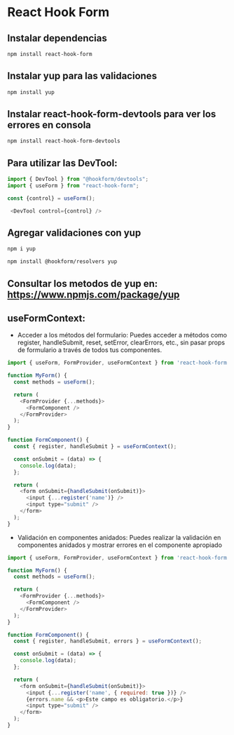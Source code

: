 # React Hook Form


## Instalar dependencias
```sh
npm install react-hook-form
```

## Instalar yup para las validaciones
```sh
npm install yup
```

## Instalar react-hook-form-devtools para ver los errores en consola
```sh
npm install react-hook-form-devtools
```

## Para utilizar las DevTool: 
```javascript
import { DevTool } from "@hookform/devtools";
import { useForm } from "react-hook-form";
```
```javascript
const {control} = useForm();
```
```javascript
 <DevTool control={control} />
```

## Agregar validaciones con yup
```sh
npm i yup
```
```sh
npm install @hookform/resolvers yup
```

## Consultar los metodos de yup en: https://www.npmjs.com/package/yup


## useFormContext:

- Acceder a los métodos del formulario: Puedes acceder a métodos como register, handleSubmit, reset, setError, clearErrors, etc., sin pasar props de formulario a través de todos tus componentes.

```javascript
import { useForm, FormProvider, useFormContext } from 'react-hook-form';

function MyForm() {
  const methods = useForm();

  return (
    <FormProvider {...methods}>
      <FormComponent />
    </FormProvider>
  );
}

function FormComponent() {
  const { register, handleSubmit } = useFormContext();

  const onSubmit = (data) => {
    console.log(data);
  };

  return (
    <form onSubmit={handleSubmit(onSubmit)}>
      <input {...register('name')} />
      <input type="submit" />
    </form>
  );
}
```


- Validación en componentes anidados: Puedes realizar la validación en componentes anidados y mostrar errores en el componente apropiado

```javascript
import { useForm, FormProvider, useFormContext } from 'react-hook-form';

function MyForm() {
  const methods = useForm();

  return (
    <FormProvider {...methods}>
      <FormComponent />
    </FormProvider>
  );
}

function FormComponent() {
  const { register, handleSubmit, errors } = useFormContext();

  const onSubmit = (data) => {
    console.log(data);
  };

  return (
    <form onSubmit={handleSubmit(onSubmit)}>
      <input {...register('name', { required: true })} />
      {errors.name && <p>Este campo es obligatorio.</p>}
      <input type="submit" />
    </form>
  );
}
```

